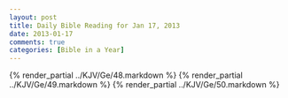 ```yaml
---
layout: post
title: Daily Bible Reading for Jan 17, 2013
date: 2013-01-17
comments: true
categories: [Bible in a Year]
---
```

{% render_partial ../KJV/Ge/48.markdown %}
{% render_partial ../KJV/Ge/49.markdown %}
{% render_partial ../KJV/Ge/50.markdown %}
